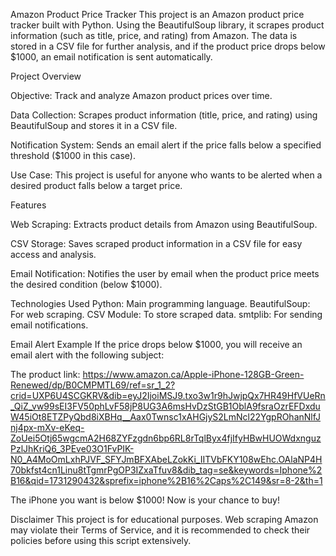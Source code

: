 Amazon Product Price Tracker
This project is an Amazon product price tracker built with Python. Using the BeautifulSoup library, it scrapes product information 
(such as title, price, and rating) from Amazon. The data is stored in a CSV file for further analysis, and if the product price drops below $1000,
an email notification is sent automatically.

Project Overview

Objective: Track and analyze Amazon product prices over time.

Data Collection: Scrapes product information (title, price, and rating) using BeautifulSoup and stores it in a CSV file.

Notification System: Sends an email alert if the price falls below a specified threshold ($1000 in this case).

Use Case: This project is useful for anyone who wants to be alerted when a desired product falls below a target price.

Features

Web Scraping: Extracts product details from Amazon using BeautifulSoup.

CSV Storage: Saves scraped product information in a CSV file for easy access and analysis.

Email Notification: Notifies the user by email when the product price meets the desired condition (below $1000).

Technologies Used
Python: Main programming language.
BeautifulSoup: For web scraping.
CSV Module: To store scraped data.
smtplib: For sending email notifications.

Email Alert Example
If the price drops below $1000, you will receive an email alert with the following subject:

The product link: https://www.amazon.ca/Apple-iPhone-128GB-Green-Renewed/dp/B0CMPMTL69/ref=sr_1_2?crid=UXP6U4SCGKRV&dib=eyJ2IjoiMSJ9.txo3w1r9hJwjpQx7HR49HfVUeRn_QiZ_vw99sEI3FV50phLvF58jP8UG3A6msHvDzStGB1OblA9fsraOzrEFDxduW45iOt8ETZPyQbd8iXBHq__Aax0Twnsc1xAHGjyS2LmNcl22YgpROhanNlfJnj4px-mXv-eKeq-ZoUei5Otj65wgcmA2H68ZYFzgdn6bp6RL8rTqlByx4fjIfyHBwHUOWdxnguzPzlJhKriQ6_3PEve03O1FvPIK-N0_A4MoOmLxhPJVF_SFYJmBFXAbeLZokKi_IITVbFKY108wEhc.OAlaNP4H70bkfst4cn1Linu8tTgmrPgOP3IZxaTfuv8&dib_tag=se&keywords=Iphone%2B16&qid=1731290432&sprefix=iphone%2B16%2Caps%2C149&sr=8-2&th=1


The iPhone you want is below $1000! Now is your chance to buy!

Disclaimer
This project is for educational purposes. Web scraping Amazon may violate their Terms of Service, and it is recommended to check their policies before using this script extensively.
